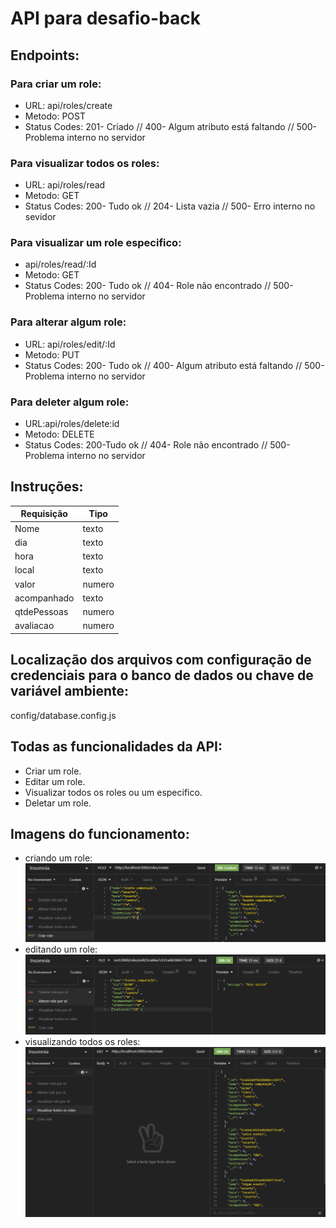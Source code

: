 # API para desafio-back


## Endpoints:

### Para criar um role:
* URL: api/roles/create
* Metodo: POST
* Status Codes:
201- Criado //
400- Algum atributo está faltando //
500- Problema interno no servidor

### Para visualizar todos os roles:
* URL: api/roles/read
* Metodo: GET
* Status Codes:
200- Tudo ok //
204- Lista vazia //
500- Erro interno no sevidor

### Para visualizar um role especifico:
* api/roles/read/:Id
* Metodo: GET
* Status Codes:
200- Tudo ok //
404- Role não encontrado //
500- Problema interno no servidor

### Para alterar algum role:
* URL: api/roles/edit/:Id
* Metodo: PUT
* Status Codes: 
200- Tudo ok //
400- Algum atributo está faltando //
500- Problema interno no servidor


### Para deleter algum role:
* URL:api/roles/delete:id
* Metodo: DELETE
* Status Codes:
200-Tudo ok //
404- Role não encontrado //
500- Problema interno no servidor

## Instruções:
|Requisição|Tipo|
|---------|---------|
|Nome       |texto|
|dia        |texto|
|hora       |texto|
|local      |texto|
|valor      |numero|
|acompanhado|texto|
|qtdePessoas|numero|
|avaliacao  |numero|



## Localização dos arquivos com configuração de credenciais para o banco de dados ou chave de variável ambiente:
config/database.config.js

## Todas as funcionalidades da API:

* Criar um role.
* Editar um role.
* Visualizar todos os roles ou um especifico.
* Deletar um role.

## Imagens do funcionamento:

* criando um role:
![](imgs/criar.PNG)
* editando um role:
![](imgs/editar.PNG)
* visualizando todos os roles:
![](imgs/visualizarTodos.PNG)
